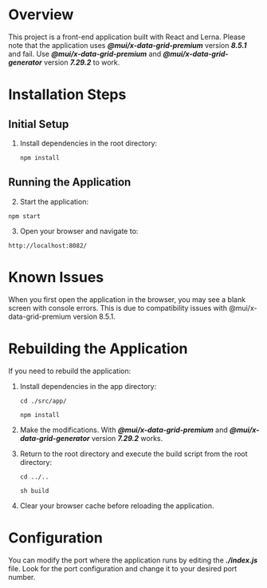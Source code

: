 # Overview
This project is a front-end application built with React and Lerna. Please note that the application uses **_@mui/x-data-grid-premium_** version **_8.5.1_** and fail. Use **_@mui/x-data-grid-premium_** and **_@mui/x-data-grid-generator_** version **_7.29.2_** to work.

# Installation Steps

## Initial Setup
1. Install dependencies in the root directory:
   
   ```npm install```
   
## Running the Application
2. Start the application:
  
  ```npm start```
  
3. Open your browser and navigate to:
  
  ```http://localhost:8082/```

# Known Issues
When you first open the application in the browser, you may see a blank screen with console errors. This is due to compatibility issues with @mui/x-data-grid-premium version 8.5.1.

# Rebuilding the Application
If you need to rebuild the application:

1. Install dependencies in the app directory:
   
   ```cd ./src/app/```
   
   ```npm install```

2. Make the modifications. With **_@mui/x-data-grid-premium_** and **_@mui/x-data-grid-generator_** version **_7.29.2_** works.

3. Return to the root directory and execute the build script from the root directory:

   ```cd ../..```

   ```sh build```
   
5. Clear your browser cache before reloading the application.

# Configuration
You can modify the port where the application runs by editing the **_./index.js_** file. Look for the port configuration and change it to your desired port number.
